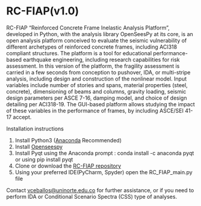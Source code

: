 # RC-FIAP(v1.0)
RC-FIAP “Reinforced Concrete Frame Inelastic Analysis Platform”, developed in Python, with the analysis library OpenSeesPy at its core, is an open analysis platform conceived to evaluate the seismic vulnerability of different archetypes of reinforced concrete frames, including ACI318 compliant structures. The platform is a tool for educational performance-based earthquake engineering, including research capabilities for risk assessment. In this version of the platform, the fragility assessment is carried in a few seconds from conception to pushover, IDA, or multi-stripe analysis, including design and construction of the nonlinear model. Input variables include number of stories and spans, material properties (steel, concrete), dimensioning of beams and columns, gravity loading, seismic design parameters per ASCE 7-16, damping model, and choice of design detailing per ACI318-19. The GUI-based platform allows studying the impact of these variables in the performance of frames, by including ASCE/SEI 41-17 accept.

Installation instructions
 1. Install Python3 ([Anaconda](https://www.anaconda.com) Recommended)
 2. Install [Openseespy](https://openseespydoc.readthedocs.io/en/latest/src/installation.html) 
 3. Install Pyqt using the Anaconda prompt : conda install -c anaconda pyqt or using pip install pyqt
 4. Clone or download the [RC-FIAP repository](https://github.com/vfceball/RC-FIAP)  
 5. Using your preferred IDE(PyCharm, Spyder) open the RC_FIAP_main.py file

Contact vceballos@uninorte.edu.co for further assistance, or if you need to perform IDA or Conditional Scenario Spectra (CSS) type of analyses.
